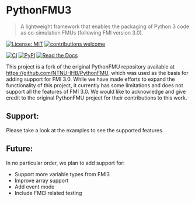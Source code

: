 # PythonFMU3

> A lightweight framework that enables the packaging of Python 3 code as co-simulation FMUs (following FMI version 3.0).

[![License: MIT](https://img.shields.io/badge/License-MIT-yellow.svg)](https://opensource.org/licenses/MIT)
[![contributions welcome](https://img.shields.io/badge/contributions-welcome-brightgreen.svg?style=flat)](https://github.com/StephenSmith25/PythonFMU3/issues)

[![CI](https://github.com/StephenSmith25/PythonFMU3/workflows/CI/badge.svg)](https://github.com/StephenSmith25/PythonFMU3/actions?query=workflow%3ACI)
[![PyPI](https://img.shields.io/pypi/v/pythonfmu3)](https://pypi.org/project/pythonfmu3/)
[![Read the Docs](https://readthedocs.org/projects/pythonfmu3/badge/?version=latest)](https://pythonfmu3.readthedocs.io/)


This project is a fork of the original PythonFMU repository available at https://github.com/NTNU-IHB/PythonFMU, which was used as the basis for adding support for FMI 3.0. While we have made efforts to expand the functionality of this project, it currently has some limitations and does not support all the features of FMI 3.0. We would like to acknowledge and give credit to the original PythonFMU project for their contributions to this work.

## Support:

Please take a look at the examples to see the supported features.

## Future:

In no particular order, we plan to add support for:

- Support more variable types from FMI3
- Improve array support
- Add event mode
- Include FMI3 related testing

